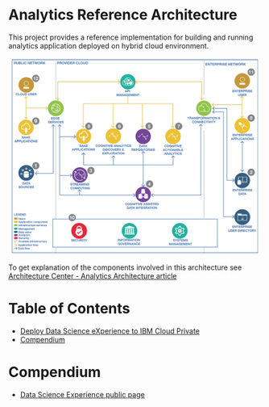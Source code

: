 # Analytics Reference Architecture
This project provides a reference implementation for building and running analytics application deployed on hybrid cloud environment.

![](docs/analytics-ra.png)

To get explanation of the components involved in this architecture see [Architecture Center - Analytics Architecture article](https://www.ibm.com/devops/method/content/architecture/dataAnalyticsArchitecture)

# Table of Contents
* [Deploy Data Science eXperience to IBM Cloud Private]()
* [Compendium]()

# Compendium
* [Data Science Experience public page](https://datascience.ibm.com/)
